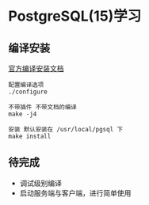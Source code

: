 PostgreSQL(15)学习
=====================================

## 编译安装

[官方编译安装文档](https://www.postgresql.org/docs/current/installation.html)

```shell
配置编译选项
./configure

不带插件 不带文档的编译
make -j4

安装 默认安装在 /usr/local/pgsql 下
make install

```

## 待完成

- 调试级别编译
- 启动服务端与客户端，进行简单使用
